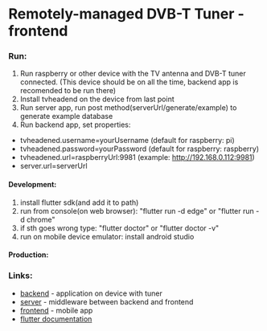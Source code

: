 # Remotely-managed DVB-T Tuner - frontend
### Run:
1. Run raspberry or other device with the TV antenna and DVB-T tuner connected. (This device should be on all the time, backend app is recomended to be run there)
2. Install tvheadend on the device from last point
3. Run server app, run post method(serverUrl/generate/example) to generate example database
4. Run backend app, set properties:
  - tvheadened.username=yourUsername (default for raspberry: pi)
  - tvheadened.password=yourPassword (default for raspberry: raspberry)
  - tvheadened.url=raspberryUrl:9981 (example: http://192.168.0.112:9981)
  - server.url=serverUrl
#### Development:
1. install flutter sdk(and add it to path)
2. run from console(on web browser): "flutter run -d edge" or "flutter run -d chrome"
3. if sth goes wrong type: "flutter doctor" or "flutter doctor -v"
4. run on mobile device emulator: install android studio
#### Production:

### Links:
- [backend](https://github.com/pawel00100/Tuner) - application on device with tuner
- [server](https://github.com/what-ewer/Remotely-Managed-DVB-T-Tuner-backend) - middleware between backend and frontend
- [frontend](https://github.com/Simon1PL/Inzynierka) - mobile app
- [flutter documentation](https://flutter.dev/docs)
